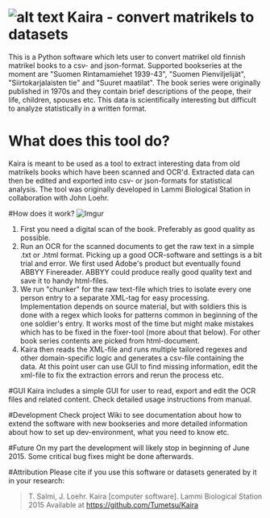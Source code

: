# ![alt text](http://i.imgur.com/vBIAv3m.png "Kaira logo") Kaira - convert matrikels to datasets

This is a Python software which lets user to convert matrikel old finnish matrikel books to a csv- and json-format. Supported bookseries at the moment are "Suomen Rintamamiehet 1939-43", "Suomen Pienviljelijät", "Siirtokarjalaisten tie" and "Suuret maatilat". The book series were originally published in 1970s and they contain brief descriptions of the peope, their life, children, spouses etc. This data is scientifically interesting but difficult to analyze statistically in a written format. 

# What does this tool do?
Kaira is meant to be used as a tool to extract interesting data from old matrikels books which have been scanned and OCR'd. Extracted data can then be edited and exported into csv- or json-formats for statistical analysis. The tool was originally developed in Lammi Biological Station in collaboration with John Loehr.

#How does it work?
![Imgur](http://i.imgur.com/Obp8gM8.jpg)
 1. First you need a digital scan of the book. Preferably as good quality as possible.
 2. Run an OCR for the scanned documents to get the raw text in a simple .txt or .html format. Picking up a good OCR-software and settings is a bit trial and error. We first used Adobe's product but eventually found ABBYY Finereader. ABBYY could produce really good quality text and save it to handy html-files. 
 3. We run "chunker" for the raw text-file which tries to isolate every one person entry to a separate XML-tag for easy processing. Implementation depends on source material, but with soldiers this is done with a regex which looks for patterns common in beginning of the one soldier's entry. It works most of the time but might make mistakes which has to be fixed in the fixer-tool (more about that below). For other book series contents are picked from html-document.
 4. Kaira then reads the XML-file and runs multiple tailored regexes and other domain-specific logic and generates a csv-file containing the data. At this point user can use GUI to find missing information, edit the xml-file to fix the extraction errors and rerun the process etc.

#GUI
Kaira includes a simple GUI for user to read, export and edit the OCR files and related content. Check detailed usage instructions from manual. 

#Development
Check project Wiki to see documentation about how to extend the software with new bookseries and more detailed information about how to set up dev-environment, what you need to know etc.

#Future
On my part the development will likely stop in beginning of June 2015. Some critical bug fixes might be done afterwards. 

#Attribution
Please cite if you use this software or datasets generated by it in your research:
> T. Salmi, J. Loehr. Kaira [computer software]. Lammi Biological Station 2015
> Available at https://github.com/Tumetsu/Kaira
